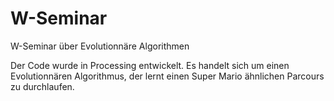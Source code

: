 # W-Seminar
W-Seminar über Evolutionnäre Algorithmen

Der Code wurde in Processing entwickelt. Es handelt sich um einen Evolutionnären Algorithmus, der lernt einen Super Mario ähnlichen Parcours zu durchlaufen.
